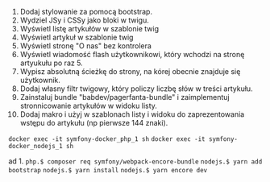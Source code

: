 
1. Dodaj stylowanie za pomocą bootstrap.
2. Wydziel JSy i CSSy jako bloki w twigu.
3. Wyświetl listę artykułów w szablonie twig
4. Wyświetl artykuł w szablonie twig
5. Wyświetl stronę "O nas" bez kontrolera
6. Wyświetl wiadomość flash użytkownikowi, który wchodzi na stronę artyukułu po raz 5. 
7. Wypisz absolutną ścieżkę do strony, na kórej obecnie znajduje się użytkownik.
8. Dodaj własny filtr twigowy, który policzy liczbę słów w treści artykułu.
9. Zainstaluj bundle "babdev/pagerfanta-bundle" i zaimplementuj stronnicowanie artykułów w widoku listy.
10. Dodaj makro i użyj w szablonach listy i widoku do zaprezentowania wstępu do artykułu (np pierwsze 144 znaki).

`docker exec -it symfony-docker_php_1 sh`
`docker exec -it symfony-docker_nodejs_1 sh`

ad 1.
`php.$ composer req symfony/webpack-encore-bundle`
`nodejs.$ yarn add bootstrap`
`nodejs.$ yarn install`
`nodejs.$ yarn encore dev`
